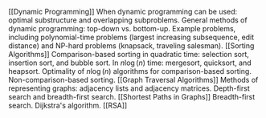 [[Dynamic Programming]] When dynamic programming can be used: optimal substructure and overlapping subproblems. General methods of dynamic programming: top-down vs. bottom-up. Example problems, including polynomial-time problems (largest increasing subsequence, edit distance) and NP-hard problems (knapsack, traveling salesman). 
[[Sorting Algorithms]] Comparison-based sorting in quadratic time: selection sort, insertion sort, and bubble sort. In $n\log(n)$ time: mergesort, quicksort, and heapsort. Optimality of $n\log(n)$ algorithms for comparison-based sorting. Non-comparison-based sorting. 
[[Graph Traversal Algorithms]] Methods of representing graphs: adjacency lists and adjacency matrices. Depth-first search and breadth-first search. 
[[Shortest Paths in Graphs]] Breadth-first search. Dijkstra's algorithm. 
[[RSA]] 